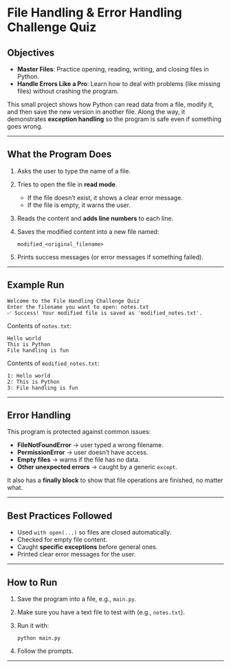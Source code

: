 

# File Handling & Error Handling Challenge Quiz
## Objectives

* **Master Files**: Practice opening, reading, writing, and closing files in Python.
* **Handle Errors Like a Pro**: Learn how to deal with problems (like missing files) without crashing the program.

This small project shows how Python can read data from a file, modify it, and then save the new version in another file. Along the way, it demonstrates **exception handling** so the program is safe even if something goes wrong.

---

## What the Program Does

1. Asks the user to type the name of a file.
2. Tries to open the file in **read mode**.

   * If the file doesn’t exist, it shows a clear error message.
   * If the file is empty, it warns the user.
3. Reads the content and **adds line numbers** to each line.
4. Saves the modified content into a new file named:

   ```
   modified_<original_filename>
   ```
5. Prints success messages (or error messages if something failed).

---

## Example Run

```
Welcome to the File Handling Challenge Quiz
Enter the filename you want to open: notes.txt
✅ Success! Your modified file is saved as 'modified_notes.txt'.
```

Contents of `notes.txt`:

```
Hello world
This is Python
File handling is fun
```

Contents of `modified_notes.txt`:

```
1: Hello world
2: This is Python
3: File handling is fun
```

---

## Error Handling 

This program is protected against common issues:

* **FileNotFoundError** → user typed a wrong filename.
* **PermissionError** → user doesn’t have access.
* **Empty files** → warns if the file has no data.
* **Other unexpected errors** → caught by a generic `except`.

It also has a **finally block** to show that file operations are finished, no matter what.

---

## Best Practices Followed 

* Used `with open(...)` so files are closed automatically.
* Checked for empty file content.
* Caught **specific exceptions** before general ones.
* Printed clear error messages for the user.

---

## How to Run 

1. Save the program into a file, e.g., `main.py`.
2. Make sure you have a text file to test with (e.g., `notes.txt`).
3. Run it with:

   ```
   python main.py
   ```
4. Follow the prompts.

---
